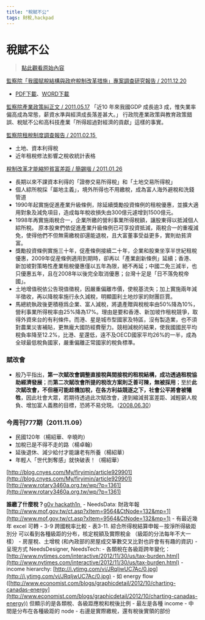 ```yaml
---
title: "稅賦不公"
tags: 財稅,hackpad
---
```


# 稅賦不公

> [點此觀看原始內容](https://g0v.hackpad.tw/6cyMX3MxXpB)


[監察院「我國賦稅結構與政府稅制改革措施」專案調查研究報告 / 2011.12.20](http://www.cy.gov.tw/sp.asp?xdUrl=./di/edoc/eDocForm_Read.asp&ctNode=910&AP_Code=eDoc&Func_Code=t01&case_id=100000596)
- [PDF下載](http://www.cy.gov.tw/AP_Home/Op_Upload/eDoc/%E5%87%BA%E7%89%88%E5%93%81/101/1010000051010101326p.pdf)、[WORD下載](http://www.cy.gov.tw/AP_HOME/Op_Upload/eDoc/%E8%AA%BF%E6%9F%A5%E5%A0%B1%E5%91%8A/100/100000596%E7%A7%9F%E7%A8%85%E5%B0%88%E6%A1%88%E8%AA%BF%E6%9F%A5%E7%A0%94%E7%A9%B6.doc)

[監察院產業政策糾正文 / 2011.05.17](http://www.cy.gov.tw/sp.asp?xdUrl=./di/edoc/eDocForm_Read.asp&ctNode=911&AP_Code=eDoc&Func_Code=t02&case_id=100000097)
「近10 年來我國GDP 成長逾3 成，惟失業率偏高成為常態，薪資水準與經濟成長落差甚大。」
行政院產業政策與教育政策錯誤、稅賦不公和高科技產業「所得超過對經濟的貢獻」這樣的事實。

[監察院租稅制度調查報告 / 2011.02.15 ](http://www.cy.gov.tw/sp.asp?xdUrl=./di/edoc/eDocForm_Read.asp&ctNode=910&AP_Code=eDoc&Func_Code=t01&case_id=100000104)
- 土地、資本利得稅
- 近年租稅修法影響之稅收統計表格

[稅制改革才能縮短貧富差距 / 簡錫堦 / 2011.01.26](http://www.taiwansig.tw/index.php?option=com_content&task=view&id=3151&Itemid=120)

- 長期以來不課資本利得的「證劵交易所得稅」和「土地交易所得稅」
- 個人綜所稅採「屬地主義」，境外所得也不用繳稅，成為富人海外避稅和洗錢管道
- 1990年起實施促進產業升級條例，除延續獎勵投資條例的租稅優惠，並擴大適用對象及減免項目，造成每年稅收損失由300億元遽增到1500億元。
- 1998年再實施兩稅合一，企業所繳的營利事業所得稅額，讓股東得以抵減個人綜所稅。 原本股東們依促進產業升級條例已可享投資抵減，兩稅合一的重複減免，使得他們不但無需繳稅卻還能退稅，且大富董事受益更多，實則劫貧濟富。
- 獎勵投資條例實施三十年，促產條例接續二十年，企業和股東坐享半世紀租稅優惠，2009年促産條例適用到期時，卻再以「產業創新條例」延續；香港、新加坡對策略性產業租稅優惠僅以五年為限，絕不再延；中國二免三減半，也只優惠五年，且在2008年以後完全取消優惠；台灣十足是「日不落免稅帝國」。
- 土地增值税依公告現值徵稅，因嚴重偏離市價，使稅基流失；加上實施兩年減半徵收，再以降稅率施行永久減稅，明顯圖利土地炒家的財團巨賈。
- 馬總統執政後更積極爲企業、富人減稅，將遺產贈與稅稅率由50%降為10%，營利事業所得稅率由25%降為17%。理由是要和香港、新加坡作租稅競爭，取得外資來台的有利條件。而港、星是城市型國家及特區，沒有製造業，也不須對農業災害補貼，更無龐大國防經費壓力。競相減稅的結果，使我國國民平均稅負率降至12.2%，比港、星還低，遠不及OECD國家平均26%的一半，成為全球最低稅負國家，嚴重偏離正常國家的稅負標準。

### 賦改會


- 殷乃平指出，**第一次賦改會調整直接稅與間接稅的租稅結構，成功透過租稅協助經濟發展**；而**第二次賦改會所提的稅改方案則乏善可陳，無被採用**；至於**此次賦改會，不但極可能趁機加稅，在各方利益競逐之下，社會公平將會被犧牲**，因此社會大眾，若期待透過此次賦改會，達到縮減貧富差距、減輕窮人稅負、增加富人義務的目標，恐將不易兌現。（[2008.06.30](http://city.udn.com/55544/2927588)）

### 今周刊777期（2011.11.09）

- 民國120年（楊紹華、辛曉昀）
- 加稅已是不得不走的路（楊卓翰）
- 延後退休、減少給付才能讓老有所養（楊紹華）
- 年輕人「世代剝奪感」就快破表！（楊紹華）

[http://blog.cnyes.com/My/firyimin/article929901](http://blog.cnyes.com/My/firyimin/article929901)
[http://www.rotary3460a.org.tw/wp/?p=1361](http://www.rotary3460a.org.tw/wp/?p=1361)


**誰繳了什麼稅？**[g0v hackath1n ](https://hackpad.com/lIoCjaeMWzC)
    - NeedsData: 財政年報 [http://www.mof.gov.tw/ct.asp?xItem=9564&CtNode=132&mp=1](http://www.mof.gov.tw/ct.asp?xItem=9564&CtNode=132&mp=1)
        - 有最近幾年 excel 可轉
    - 3-9 跨國稅率比較
    - 表3-11. 綜合所得稅結算申報－按淨所得級距別分 可以看到各種級距的分布，核定稅額及實際稅金 （級距的分法每年不大一樣）
    - 房屋稅、土增稅 (和內政部的房屋成交筆數交叉比對也許會有有趣的資訊)
    - 呈現方式 NeedsDesigner, NeedsTech:
        - 各類稅在各級距跨年變化：[http://www.nytimes.com/interactive/2012/11/30/us/tax-burden.html](http://www.nytimes.com/interactive/2012/11/30/us/tax-burden.html)
        - income hierarchy: [http://i.ytimg.com/vi/JRqIjwUC7Ac/0.jpg](http://i.ytimg.com/vi/JRqIjwUC7Ac/0.jpg)
        - 如 energy flow ([http://www.economist.com/blogs/graphicdetail/2012/10/charting-canadas-energy](http://www.economist.com/blogs/graphicdetail/2012/10/charting-canadas-energy)) 但顯示的是各類稅、各級距應稅和稅後比例
            - 最左是各種 income
            - 中間是分布在各種級距的 node
            - 右邊是實際繳稅，還有稅後實領的部份


